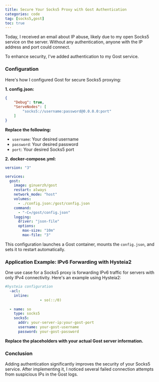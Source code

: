 ```yaml
---
title: Secure Your Socks5 Proxy with Gost Authentication
categories: code
tag: [socks5,gost]
toc: true
---
```


Today, I received an email about IP abuse, likely due to my open Socks5 service on the server.  Without any authentication, anyone with the IP address and port could connect. 

To enhance security, I've added authentication to my Gost service. 

### Configuration

Here's how I configured Gost for secure Socks5 proxying:

**1. config.json:**

```json
{
    "Debug": true,
    "ServeNodes": [
        "socks5://username:password@0.0.0.0:port"
    ]
}
```
**Replace the following:**

*  `username`: Your desired username
*  `password`: Your desired password
*  `port`: Your desired Socks5 port

**2. docker-compose.yml:**

```yaml
version: "3"

services:
  gost:
    image: ginuerzh/gost
    restart: always
    network_mode: "host"
    volumes:
      - ./config.json:/gost/config.json 
    command:
      - "-C=/gost/config.json" 
    logging:
      driver: "json-file"
      options:
        max-size: "10m"
        max-file: "3"
```

This configuration launches a Gost container, mounts the `config.json`, and sets it to restart automatically.

### Application Example: IPv6 Forwarding with Hysteia2

One use case for a Socks5 proxy is forwarding IPv6 traffic for servers with only IPv4 connectivity. Here's an example using Hysteia2:

```yaml
#hysteia configuration
  -acl: 
  	inline:
				- so(::/0)  
				
  - name: so
    type: socks5
    socks5:
      addr: your-server-ip:your-gost-port
      username: your-gost-username
      password: your-gost-password
```

**Replace the placeholders with your actual Gost server information.**

### Conclusion

Adding authentication significantly improves the security of your Socks5 service.  After implementing it, I noticed several failed connection attempts from suspicious IPs in the Gost logs. 
